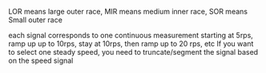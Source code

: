 LOR means large outer race, MIR means medium inner race, SOR means Small outer race

each signal corresponds to one continuous measurement starting at 5rps, ramp up up to 10rps, stay at 10rps, then ramp up to 20 rps, etc 
If you want to select one steady speed, you need to truncate/segment the signal based on the speed signal
